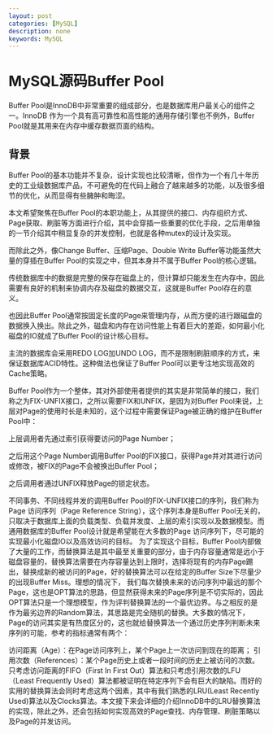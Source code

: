 ```yaml
---
layout: post
categories: [MySQL]
description: none
keywords: MySQL
---
```

# MySQL源码Buffer Pool
Buffer Pool是InnoDB中非常重要的组成部分，也是数据库用户最关心的组件之一。InnoDB 作为一个具有高可靠性和高性能的通用存储引擎也不例外，Buffer Pool就是其用来在内存中缓存数据页面的结构。

## 背景
Buffer Pool的基本功能并不复杂，设计实现也比较清晰，但作为一个有几十年历史的工业级数据库产品，不可避免的在代码上融合了越来越多的功能，以及很多细节的优化，从而显得有些臃肿和晦涩。

本文希望聚焦在Buffer Pool的本职功能上，从其提供的接口、内存组织方式、Page获取、刷脏等方面进行介绍，其中会穿插一些重要的优化手段，之后用单独的一节介绍其中稍显复杂的并发控制，也就是各种mutex的设计及实现。

而除此之外，像Change Buffer、压缩Page、Double Write Buffer等功能虽然大量的穿插在Buffer Pool的实现之中，但其本身并不属于Buffer Pool的核心逻辑。

传统数据库中的数据是完整的保存在磁盘上的，但计算却只能发生在内存中，因此需要有良好的机制来协调内存及磁盘的数据交互，这就是Buffer Pool存在的意义。

也因此Buffer Pool通常按固定长度的Page来管理内存，从而方便的进行跟磁盘的数据换入换出。除此之外，磁盘和内存在访问性能上有着巨大的差距，如何最小化磁盘的IO就成了Buffer Pool的设计核心目标。

主流的数据库会采用REDO LOG加UNDO LOG，而不是限制刷脏顺序的方式，来保证数据库ACID特性。这种做法也保证了Buffer Pool可以更专注地实现高效的Cache策略。 

Buffer Pool作为一个整体，其对外部使用者提供的其实是非常简单的接口，我们称之为FIX-UNFIX接口，之所以需要FIX和UNFIX，是因为对Buffer Pool来说，上层对Page的使用时长是未知的，这个过程中需要保证Page被正确的维护在Buffer Pool中：

上层调用者先通过索引获得要访问的Page Number；

之后用这个Page Number调用Buffer Pool的FIX接口，获得Page并对其进行访问或修改，被FIX的Page不会被换出Buffer Pool；

之后调用者通过UNFIX释放Page的锁定状态。

不同事务、不同线程并发的调用Buffer Pool的FIX-UNFIX接口的序列，我们称为Page 访问序列（Page Reference String），这个序列本身是Buffer Pool无关的，只取决于数据库上面的负载类型、负载并发度、上层的索引实现以及数据模型。而通用数据库的Buffer Pool设计就是希望能在大多数的Page 访问序列下，尽可能的实现最小化磁盘IO以及高效访问的目标。 为了实现这个目标，Buffer Pool内部做了大量的工作，而替换算法是其中最至关重要的部分，由于内存容量通常是远小于磁盘容量的，替换算法需要在内存容量达到上限时，选择将现有的内存Page踢出，替换成新的被访问的Page，好的替换算法可以在给定的Buffer Size下尽量少的出现Buffer Miss。理想的情况下， 我们每次替换未来的访问序列中最远的那个Page，这也是OPT算法的思路，但显然获得未来的Page序列是不切实际的，因此OPT算法只是一个理想模型，作为评判替换算法的一个最优边界。与之相反的是作为最劣边界的Random算法，其思路是完全随机的替换。大多数的情况下， Page的访问其实是有热度区分的，这也就给替换算法一个通过历史序列判断未来序列的可能，参考的指标通常有两个：

访问距离（Age）：在Page访问序列上，某个Page上一次访问到现在的距离；
引用次数（References）：某个Page历史上或者一段时间的历史上被访问的次数。
只考虑访问距离的FIFO（First In First Out）算法和只考虑引用次数的LFU（Least Frequently Used）算法都被证明在特定序列下会有巨大的缺陷。而好的实用的替换算法会同时考虑这两个因素，其中有我们熟悉的LRU(Least Recently Used)算法以及Clocks算法。本文接下来会详细的介绍InnoDB中的LRU替换算法的实现，除此之外，还会包括如何实现高效的Page查找、内存管理、刷脏策略以及Page的并发访问。

## 
























































